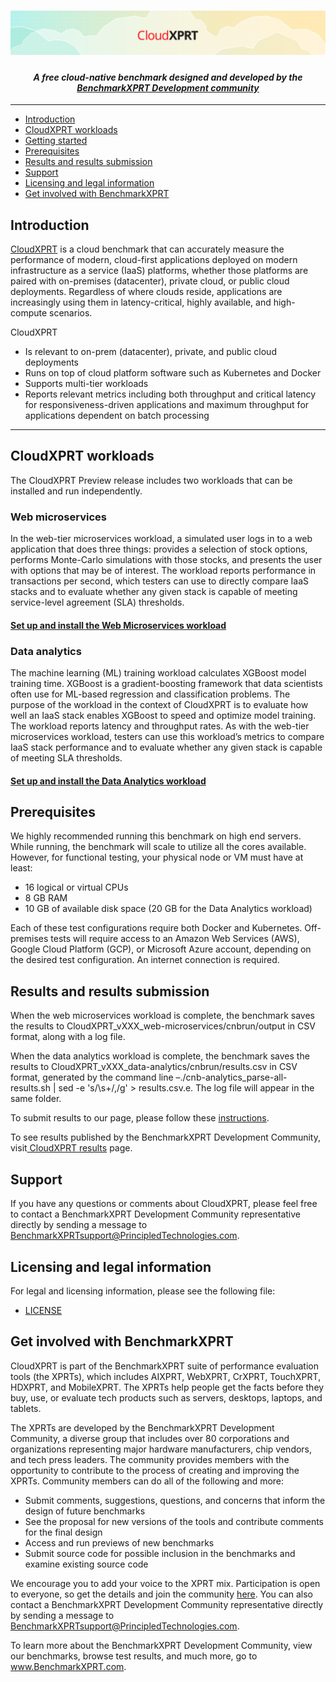 <h1 align="center"><img src="https://github.com/BenchmarkXPRT/CloudXPRT/blob/master/CloudXPRT-header.png" alt="CloudXPRT Header" /></h1>
<h4 align="center">
  <i>
    A free cloud-native benchmark designed and developed by the
  <a href="https://www.principledtechnologies.com/benchmarkxprt/">BenchmarkXPRT Development community</a>
   </i>
</h4>

<hr>

- [Introduction](#Introduction)
- [CloudXPRT workloads](#CloudXPRT-workloads)
- [Getting started](#Getting-started)
- [Prerequisites](#Prerequisites)
- [Results and results submission](#Results-and-results-submission)
- [Support](#Support)
- [Licensing and legal information](#Licensing-and-legal-information)
- [Get involved with BenchmarkXPRT](#Get-involved-with-BenchmarkXPRT)

## Introduction
[CloudXPRT](https://www.principledtechnologies.com/benchmarkxprt/cloudxprt/) is a cloud benchmark that can accurately measure the performance of modern, cloud-first applications deployed on modern infrastructure as a service (IaaS) platforms, whether those platforms are paired with on-premises (datacenter), private cloud, or public cloud deployments. Regardless of where clouds reside, applications are increasingly using them in latency-critical, highly available, and high-compute scenarios.

CloudXPRT
* Is relevant to on-prem (datacenter), private, and public cloud deployments
* Runs on top of cloud platform software such as Kubernetes and Docker
* Supports multi-tier workloads
* Reports relevant metrics including both throughput and critical latency for responsiveness-driven applications and maximum throughput for applications dependent on batch processing

----
## CloudXPRT workloads
The CloudXPRT Preview release includes two workloads that can be installed and run independently.

### Web microservices
In the web-tier microservices workload, a simulated user logs in to a web application that does three things: provides a selection of stock options, performs Monte-Carlo simulations with those stocks, and presents the user with options that may be of interest. The workload reports performance in transactions per second, which testers can use to directly compare IaaS stacks and to evaluate whether any given stack is capable of meeting service-level agreement (SLA) thresholds.

#### [Set up and install the Web Microservices workload](Web-microservices-docs/README.md)

### Data analytics
The machine learning (ML) training workload calculates XGBoost model training time. XGBoost is a gradient-boosting framework  that data scientists often use for ML-based regression and classification problems. The purpose of the workload in the context of CloudXPRT is to evaluate how well an IaaS stack enables XGBoost to speed and optimize model training. The workload reports latency and throughput rates. As with the web-tier microservices workload, testers can use this workload’s metrics to compare IaaS stack performance and to evaluate whether any given stack is capable of meeting SLA thresholds.

#### [Set up and install the Data Analytics workload](Data-analytics-docs/README.md)

## Prerequisites
We highly recommended running this benchmark on high end servers. While running, the benchmark will scale to utilize all the cores available. However, for functional testing, your physical node or VM must have at least:
* 16 logical or virtual CPUs
* 8 GB RAM
* 10 GB of available disk space (20 GB for the Data Analytics workload)

Each of these test configurations require both Docker and Kubernetes.
Off-premises tests will require access to an Amazon Web Services (AWS), Google Cloud Platform (GCP), or Microsoft Azure account, depending on the desired test configuration.
An internet connection is required.

## Results and results submission
When the web microservices workload is complete, the benchmark saves the results to CloudXPRT_vXXX_web-microservices/cnbrun/output in CSV format, along with a log file.

When the data analytics workload is complete, the benchmark saves the results to CloudXPRT_vXXX_data-analytics/cnbrun/results.csv in CSV format, generated by the command line –./cnb-analytics_parse-all-results.sh | sed -e 's/\s\+/,/g' > results.csv.e. The log file will appear in the same folder.

To submit results to our page, please follow these [instructions](https://www.principledtechnologies.com/benchmarkxprt/cloudxprt/2020/submit-results.php).

To see results published by the BenchmarkXPRT Development Community, visit[ CloudXPRT results](https://www.principledtechnologies.com/benchmarkxprt/cloudxprt/2020/results) page.

## Support
If you have any questions or comments about CloudXPRT, please feel free to contact a BenchmarkXPRT Development Community representative directly by sending a message to BenchmarkXPRTsupport@PrincipledTechnologies.com.

## Licensing and legal information

For legal and licensing information, please see the following file:

* [LICENSE](https://github.com/BenchmarkXPRT/CloudXPRT/blob/master/LICENSE.txt)

## Get involved with BenchmarkXPRT
CloudXPRT is part of the BenchmarkXPRT suite of performance evaluation tools (the XPRTs), which includes AIXPRT, WebXPRT, CrXPRT, TouchXPRT, HDXPRT, and MobileXPRT. The XPRTs help people get the facts before they buy, use, or evaluate tech products such as servers, desktops, laptops, and tablets.

The XPRTs are developed by the BenchmarkXPRT Development Community, a diverse group that includes over 80 corporations and organizations representing major hardware manufacturers, chip vendors, and tech press leaders. The community provides members with the opportunity to contribute to the process of creating and improving the XPRTs. Community members can do all of the following and more:
* Submit comments, suggestions, questions, and concerns that inform the design of future benchmarks
* See the proposal for new versions of the tools and contribute comments for the final design
* Access and run previews of new benchmarks
* Submit source code for possible inclusion in the benchmarks and examine existing source code

We encourage you to add your voice to the XPRT mix. Participation is open to everyone, so get the details and join the community [here](https://www.principledtechnologies.com/benchmarkxprt/forum/register.php). You can also contact a BenchmarkXPRT Development Community representative directly by sending a message to BenchmarkXPRTsupport@PrincipledTechnologies.com.

To learn more about the BenchmarkXPRT Development Community, view our benchmarks, browse test results, and much more, go to www.BenchmarkXPRT.com.
